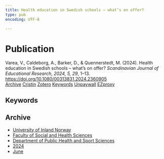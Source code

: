 ```yaml
---
title: Health education in Swedish schools – what’s on offer?
type: pub
encoding: UTF-8

---
```

<h1>Publication</h1>
<article id="csl-bib-container-F472E3K3" class="csl-bib-container">
  <div class="csl-bib-body"> <div class="csl-entry">Varea, V., Caldeborg, A., Barker, D., &#38; Quennerstedt, M. (2024). Health education in Swedish schools – what’s on offer? <i>Scandinavian Journal of Educational Research</i>, <i>2024, 5, 29</i>, 1–13. <a href="https://doi.org/10.1080/00313831.2024.2360905">https://doi.org/10.1080/00313831.2024.2360905</a></div> </div>
  <div class="csl-bib-buttons">
    <a href="#taxonomy-article-F472E3K3" alt="archive" class="csl-bib-button">Archive</a>
    <a href="https://app.cristin.no/results/show.jsf?id=2274117" alt="Cristin" class="csl-bib-button">Cristin</a>
    <a href="http://zotero.org/groups/5881554/items/F472E3K3" alt="Zotero" class="csl-bib-button">Zotero</a>
    <a href="#keywords-article-F472E3K3" alt="keywords" class="csl-bib-button">Keywords</a>
    <a href="https://www.tandfonline.com/doi/pdf/10.1080/00313831.2024.2360905?needAccess=true" alt="Unpaywall" class="csl-bib-button">Unpaywall</a>
    <a href="https://www.tandfonline.com/doi/pdf/10.1080/00313831.2024.2360905?needAccess=true" alt="EZproxy" class="csl-bib-button">EZproxy</a>
  </div>
  <div id="csl-bib-meta-container-F472E3K3"></div>
</article>
<div id="csl-bib-meta-F472E3K3" class="csl-bib-meta">
  <article id="keywords-article-F472E3K3" class="keywords-article">
    <h1>Keywords</h1>
    
  </article>
  <article id="taxonomy-article-F472E3K3" class="taxonomy-article">
    <h1>Archive</h1>
    <ul>
      <li><a href="{{< params subfolder >}}en/archive/?key=3DCRN523">University of Inland Norway</a></li>
      <li><a href="{{< params subfolder >}}en/archive/?key=IDKFS3MX">Faculty of Social and Health Sciences</a></li>
      <li><a href="{{< params subfolder >}}en/archive/?key=FJXE3Z8X">Department of Public Health and Sport Sciences</a></li>
      <li><a href="{{< params subfolder >}}en/archive/?key=DLUBDP8T">2024</a></li>
      <li><a href="{{< params subfolder >}}en/archive/?key=HZCP5ZYU">June</a></li>
    </ul>
  </article>
</div>

